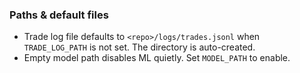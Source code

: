 ### Paths & default files
- Trade log file defaults to `<repo>/logs/trades.jsonl` when `TRADE_LOG_PATH` is not set. The directory is auto-created.
- Empty model path disables ML quietly. Set `MODEL_PATH` to enable.
